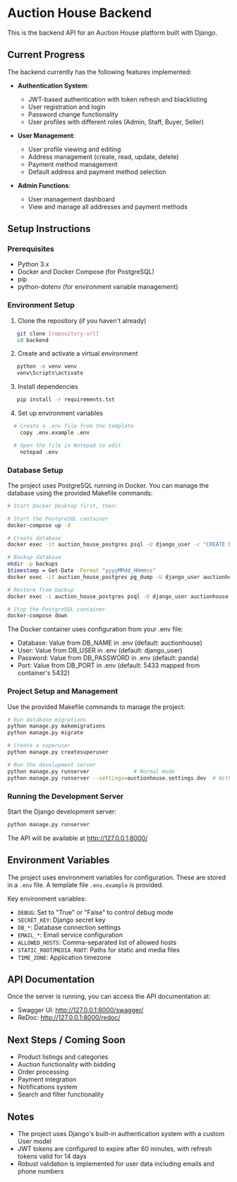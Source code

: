 # Auction House Backend

This is the backend API for an Auction House platform built with Django.

## Current Progress

The backend currently has the following features implemented:

- **Authentication System**:
  - JWT-based authentication with token refresh and blacklisting
  - User registration and login
  - Password change functionality
  - User profiles with different roles (Admin, Staff, Buyer, Seller)

- **User Management**:
  - User profile viewing and editing
  - Address management (create, read, update, delete)
  - Payment method management
  - Default address and payment method selection

- **Admin Functions**:
  - User management dashboard
  - View and manage all addresses and payment methods

## Setup Instructions

### Prerequisites

- Python 3.x
- Docker and Docker Compose (for PostgreSQL)
- pip
- python-dotenv (for environment variable management)

### Environment Setup

1. Clone the repository (if you haven't already)
```bash
   git clone [repository-url]
   cd backend
   ```

2. Create and activate a virtual environment
```bash
   python -m venv venv
   venv\Scripts\activate
   ```

3. Install dependencies
```bash
   pip install -r requirements.txt
   ```

4. Set up environment variables
```bash
  # Create a .env file from the template
    copy .env.example .env

  # Open the file in Notepad to edit
    notepad .env
   ```

### Database Setup

The project uses PostgreSQL running in Docker. You can manage the database using the provided Makefile commands:

```bash
# Start Docker Desktop first, then:

# Start the PostgreSQL container
docker-compose up -d

# Create database
docker exec -it auction_house_postgres psql -U django_user -c "CREATE DATABASE auctionhouse;"

# Backup database
mkdir -p backups
$timestamp = Get-Date -Format "yyyyMMdd_HHmmss"
docker exec -it auction_house_postgres pg_dump -U django_user auctionhouse > "backups/auctionhouse_$timestamp.sql"

# Restore from backup
docker exec -i auction_house_postgres psql -U django_user auctionhouse < backups/filename.sql

# Stop the PostgreSQL container
docker-compose down
```

The Docker container uses configuration from your .env file:
- Database: Value from DB_NAME in .env (default: auctionhouse)
- User: Value from DB_USER in .env (default: django_user)
- Password: Value from DB_PASSWORD in .env (default: panda)
- Port: Value from DB_PORT in .env (default: 5433 mapped from container's 5432)

### Project Setup and Management

Use the provided Makefile commands to manage the project:

```bash
# Run database migrations
python manage.py makemigrations
python manage.py migrate

# Create a superuser
python manage.py createsuperuser

# Run the development server
python manage.py runserver              # Normal mode
python manage.py runserver --settings=auctionhouse.settings.dev  # With debug toolbar

```

### Running the Development Server

Start the Django development server:
```bash
python manage.py runserver
```

The API will be available at http://127.0.0.1:8000/

## Environment Variables

The project uses environment variables for configuration. These are stored in a `.env` file. A template file `.env.example` is provided.

Key environment variables:
- `DEBUG`: Set to "True" or "False" to control debug mode
- `SECRET_KEY`: Django secret key
- `DB_*`: Database connection settings
- `EMAIL_*`: Email service configuration
- `ALLOWED_HOSTS`: Comma-separated list of allowed hosts
- `STATIC_ROOT`/`MEDIA_ROOT`: Paths for static and media files
- `TIME_ZONE`: Application timezone

## API Documentation

Once the server is running, you can access the API documentation at:
- Swagger UI: http://127.0.0.1:8000/swagger/
- ReDoc: http://127.0.0.1:8000/redoc/

## Next Steps / Coming Soon

- Product listings and categories
- Auction functionality with bidding
- Order processing
- Payment integration
- Notifications system
- Search and filter functionality

## Notes

- The project uses Django's built-in authentication system with a custom User model
- JWT tokens are configured to expire after 60 minutes, with refresh tokens valid for 14 days
- Robust validation is implemented for user data including emails and phone numbers
